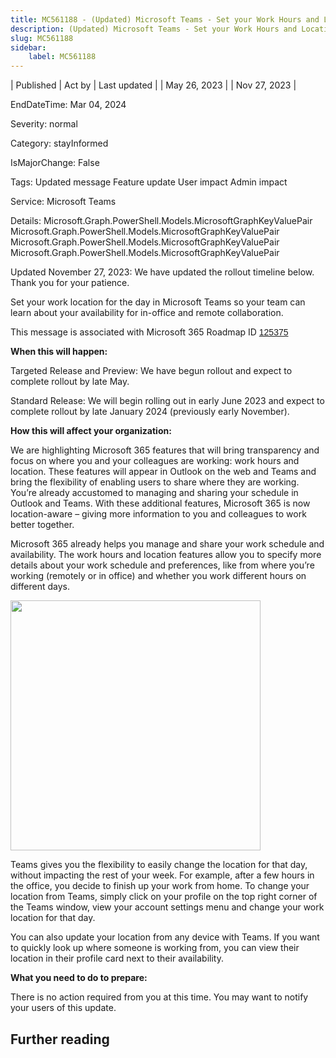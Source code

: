 ```yaml
---
title: MC561188 - (Updated) Microsoft Teams - Set your Work Hours and Location
description: (Updated) Microsoft Teams - Set your Work Hours and Location
slug: MC561188
sidebar:
    label: MC561188
---
```


| Published | Act by | Last updated |
| May 26, 2023 |  | Nov 27, 2023 |

EndDateTime: Mar 04, 2024

Severity: normal

Category: stayInformed

IsMajorChange: False

Tags: Updated message Feature update User impact Admin impact

Service: Microsoft Teams

Details: Microsoft.Graph.PowerShell.Models.MicrosoftGraphKeyValuePair Microsoft.Graph.PowerShell.Models.MicrosoftGraphKeyValuePair Microsoft.Graph.PowerShell.Models.MicrosoftGraphKeyValuePair Microsoft.Graph.PowerShell.Models.MicrosoftGraphKeyValuePair

<p>Updated November 27, 2023: We have updated the rollout timeline below. Thank you for your patience.</p><p>Set your work location for the day in Microsoft Teams so your team can learn about your availability for in-office and remote collaboration. </p><p>This message is associated with Microsoft 365 Roadmap ID <a href="https://www.microsoft.com/microsoft-365/roadmap?filters=&amp;searchterms=125375" target="_blank" style="background-color: rgb(255, 255, 255); font-family: sans-serif; font-weight: 400;">125375</a><br></p><p><b>When this will happen:</b><br></p><p>Targeted Release and Preview: We have begun rollout and expect to complete rollout by late May.</p><p>Standard Release: We will begin rolling out in early June 2023 and expect to complete rollout by late January 2024 (previously early November).</p><p><b>How this will affect your organization:</b><br></p><p>We are highlighting Microsoft 365 features that will bring transparency and focus on where you and your colleagues are working: work hours and location. These features will appear in Outlook on the web and Teams and bring the flexibility of enabling users to share where they are working. You’re already accustomed to managing and sharing your schedule in Outlook and Teams. With these additional features, Microsoft 365 is now location-aware – giving more information to you and colleagues to work better together.</p><p>Microsoft 365 already helps you manage and share your work schedule and availability. The work hours and location features allow you to specify more details about your work schedule and preferences, like from where you’re working (remotely or in office) and whether you work different hours on different days.&nbsp;</p><p><img src="https://img-prod-cms-rt-microsoft-com.akamaized.net/cms/api/am/imageFileData/RW14BEf?ver=0356" style="width: 400px;" "alt="profile" view="" in="" teams"=""><br></p><p>Teams gives you the flexibility to easily change the location for that day, without impacting the rest of your week. For example, after a few hours in the office, you decide to finish up your work from home. To change your location from Teams, simply click on your profile on the top right corner of the Teams window, view your account settings menu and change your work location for that day. </p><p>You can also update your location from any device with Teams. If you want to quickly look up where someone is working from, you can view their location in their profile card next to their availability.</p><p><b>What you need to do to prepare:</b></p><p>There is no action required from you at this time. You may want to notify your users of this update.</p>

## Further reading
